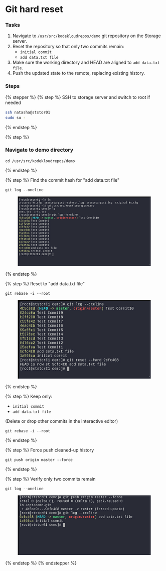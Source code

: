 # Git hard reset

### Tasks

1. Navigate to `/usr/src/kodekloudrepos/demo` git repository on the Storage server.
2. Reset the repository so that only two commits remain:
   * `initial commit`
   * `add data.txt file`
3. Make sure the working directory and HEAD are aligned to `add data.txt file`.
4. Push the updated state to the remote, replacing existing history.

### Steps

{% stepper %}
{% step %}
SSH to storage server and switch to root if needed

```bash
ssh natasha@ststor01
sudo su -
```
{% endstep %}

{% step %}
### Navigate to demo directory

```
cd /usr/src/kodekloudrepos/demo
```
{% endstep %}

{% step %}
Find the commit hash for "add data.txt file"

```
git log --oneline
```

<figure><img src="../.gitbook/assets/image (3) (1) (1).png" alt=""><figcaption></figcaption></figure>
{% endstep %}

{% step %}
Reset to "add data.txt file"

```
git rebase -i --root
```

<figure><img src="../.gitbook/assets/image (1) (1) (1) (1).png" alt=""><figcaption></figcaption></figure>
{% endstep %}

{% step %}
Keep only:

* `initial commit`
* `add data.txt file`

(Delete or drop other commits in the interactive editor)

```
git rebase -i --root
```
{% endstep %}

{% step %}
Force push cleaned-up history

```
git push origin master --force
```
{% endstep %}

{% step %}
Verify only two commits remain

```
git log --oneline
```

<figure><img src="../.gitbook/assets/image (2) (1) (1) (1).png" alt=""><figcaption></figcaption></figure>
{% endstep %}
{% endstepper %}
